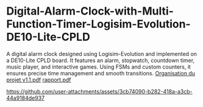 # Digital-Alarm-Clock-with-Multi-Function-Timer-Logisim-Evolution-DE10-Lite-CPLD
A digital alarm clock designed using Logisim-Evolution and implemented on a DE10-Lite CPLD board. It features an alarm, stopwatch, countdown timer, music player, and interactive games. Using FSMs and custom counters, it ensures precise time management and smooth transitions.
[Organisation du projet v1.1.pdf](https://github.com/user-attachments/files/18646406/Organisation.du.projet.v1.1.pdf) 
[rapport.pdf](https://github.com/user-attachments/files/18713439/rapport.sys.log.pdf)


https://github.com/user-attachments/assets/3cb74090-b282-418a-a3cb-44a9184de937

